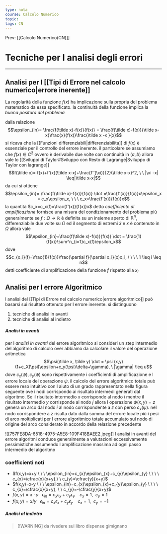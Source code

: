 ```yaml
---
type: nota
course: Calcolo Numerico
topic: 
tags: CN
---
```


Prev: [[Calcolo Numerico(CN)]]

# Tecniche per l analisi degli errori
---
## Analisi per l [[Tipi di Errore nel calcolo numerico|errore inerente]]
La regolarità della funzione $f(x)$ ha implicazione sulla propria del problema matematico da essa specificato. la continuità della funzione implica la _buona positura del problema_

dalla relazione 
$$\epsilon_{in}= \frac{f(\tilde x)-f(x)}{f(x)} = \frac{f(\tilde x)-f(x)}{\tilde x-x}\frac{x}{f(x)}\frac{\tilde x -x }{x}$$
si ricava che la [[Funzioni differenziabili|differenziabilita]] di $f(x)$ è essenziale per il controllo del errore inerente. il particolare se assumiamo che $f(x) \in C^2$  ovvero è derivabile due volte con continuità in $(a,b)$ allora vale lo [[Sviluppi di Taylor#Sviluppo con Resto di Lagrange|Sviluppo di Taylor con lagrange]]
$$f(\tilde x)= f(x)+f’(x)(\tilde x-x)+\frac{f’’(\xi)}{2}(\tilde x-x)^2, \ \ |\xi -x| \leq|\tilde x-x|$$
da cui si ottiene 
$$\epsilon_{in}= \frac{f(\tilde x)-f(x)}{f(x)} \dot =\frac{f’(x)}{f(x)}x\epsilon_x = c_x\epsilon_x, \ \ \ c_x=\frac{f’(x)}{f(x)}x$$
la quantità $c_x=c_x(f)=\frac{f’(x)}{f(x)}x$ detto _coefficiente di amplificazione_  fornisce una misura del condizionamento del problema più generalmente se $f:\Omega \rightarrow \mathbb{R}$ è definita su un insieme aperto di $\mathbb{R}^n$, differenziabile due volte su $\Omega$ ed il segmento di estremi $\tilde x$ e $x$ è contenuto in $\Omega$ allora vale 
$$\epsilon_{in}=\frac{f(\tilde x)-f(x)}{f(x)} \dot = \frac{1}{f(x)}\sum^n_{i=1}c_x(f)\epsilon_x$$
dove 
$$c_{x_i}(f)=\frac{1}{f(x)}\frac{\partial f}{\partial x_i}(x)x_i, \ \ \ \ 1 \leq i \leq  n$$
detti coefficiente di amplificazione della funzione $f$ rispetto alla $x_i$

## Analisi per l errore Algoritmico

l analisi del [[Tipi di Errore nel calcolo numerico|errore algoritmico]] può basarsi sui risultato ottenuto per l errore inerente. si distinguono 
1. tecniche di analisi in avanti
2. tecniche di analisi al indietro
##### Analisi in avanti
per l _analisi in avanti_ del errore algoritmico si consideri un step intermedio del algoritmo di calcolo over abbiamo da calcolare il valore del operazione aritmetica $$\psi(\tilde x, \tilde y) \dot = \psi (x,y)(1+c_X(\psi)\epsilon+c_y(\psi)\delta+\gamma), \ |\gamma| \leq u$$
dove $c_x(\psi),c_y(\psi)$ sono rispettivamente i coefficienti di amplificazione e l errore locale del operazione $\psi$. il calcolo del errore algoritmico totale può essere reso intuitivo con l aiuto di un grado rappresentato nella figura seguente ove i nodi corrispondo ai risultato intermedi generati dal algoritmo. Se il risultato intermedio $x$ corrisponde al nodo $i$ mentre il risultato intermedio $y$ corrisponde al nodo $j$ allora l operazione $\psi(x,y)=z$ genera un arco dal nodo $i$ al nodo corrispondente a $z$ con perso $c_x(\psi)$.  nel nodo corrispondere a $z$ risulta dato dalla somma del errore locale più i pesi di arco moltiplicati per l errore algoritmico totale accumulato sul nodo di origine del arco considerato in accordo della relazione precedente


![[757FE8DA-6518-4975-A5E8-109F418BAEE2.jpeg]]
l analisi in avanti del errore algoritmi conduce generalmente a valutazioni eccessivamente pessimistiche assumendo l amplificazione massima ad ogni passo intermedio del algoritmo

### coefficienti noti
- $f(x,y)=x+y \ \ \ \epsilon_{in}=c_{x}\epsilon_{x}+c_{y}\epsilon_{y}  \ \ \ \ c_{x}=\cfrac{x}{x+y},\ \ c_{y}=\cfrac{y}{x+y}$
- $f(x,y)=x-y \ \ \ \epsilon_{in}=c_{x}\epsilon_{x}+c_{y}\epsilon_{y}  \ \ \ \ c_{x}=\cfrac{x}{x+y}, \ \ c_{y}=-\cfrac{y}{x+y}$
- $f(x,y)=x \cdot y \ \ \ \epsilon_{in}=c_{x}\epsilon_{x}+c_{y}\epsilon_{y}  \ \ \ \ c_{x}=1 , \ \ c_{y}=1$
- $f(x,y)=x/y \ \ \ \epsilon_{in}=c_{x}\epsilon_{x}+c_{y}\epsilon_{y}  \ \ \ \ c_{x}=1 ,\ \ c_{y}=-1$

##### Analisi al indietro 


>[!WARNING] da rivedere sul libro
>dispense gimignano 

